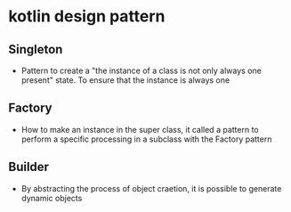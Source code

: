 # kotlin design pattern

## Singleton
- Pattern to create a "the instance of a class is not only always one present" state. To ensure that the instance is always one

## Factory
- How to make an instance in the super class, it called a pattern to perform a specific processing in a subclass with the Factory pattern

## Builder
- By abstracting the process of object craetion, it is possible to generate dynamic objects
